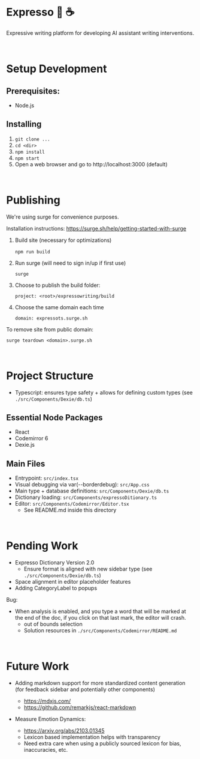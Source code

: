 # Expresso 📝 ☕️

Expressive writing platform for developing AI assistant writing interventions.

<br>

# Setup Development

## Prerequisites:

- Node.js

## Installing

1. `git clone ...`
2. `cd <dir>`
3. `npm install`
4. `npm start`
5. Open a web browser and go to http://localhost:3000 (default)

<br>

# Publishing

We're using surge for convenience purposes.

Installation instructions: https://surge.sh/help/getting-started-with-surge

1. Build site (necessary for optimizations) <pre> `npm run build` </pre>
2. Run surge (will need to sign in/up if first use) <pre>`surge`</pre>
3. Choose to publish the build folder: <pre>`project: <root>/expressowriting/build`</pre>
4. Choose the same domain each time <pre>`domain: expressots.surge.sh`</pre>

To remove site from public domain: <pre>`surge teardown <domain>.surge.sh`</pre>

<br>

# Project Structure

- Typescript: ensures type safety + allows for defining custom types (see `./src/Components/Dexie/db.ts`)

## Essential Node Packages

- React
- Codemirror 6
- Dexie.js

## Main Files

- Entrypoint: `src/index.tsx`
- Visual debugging via var(--borderdebug): `src/App.css`
- Main type + database definitions: `src/Components/Dexie/db.ts`
- Dictionary loading: `src/Components/expressoDitionary.ts`
- Editor: `src/Components/Codemirror/Editor.tsx`
  - See README.md inside this directory

<br>

# Pending Work

- Expresso Dictionary Version 2.0
  - Ensure format is aligned with new sidebar type (see `./src/Components/Dexie/db.ts`)
- Space alignment in editor placeholder features
- Adding CategoryLabel to popups

Bug:

- When analysis is enabled, and you type a word that will be marked at the end of the doc, if you click on that last mark, the editor will crash.
  - out of bounds selection
  - Solution resources in `./src/Components/Codemirror/README.md`

<br>

# Future Work

- Adding markdown support for more standardized content generation (for feedback sidebar and potentially other components)

  - https://mdxjs.com/
  - https://github.com/remarkjs/react-markdown

- Measure Emotion Dynamics:
  - https://arxiv.org/abs/2103.01345
  - Lexicon based implementation helps with transparency
  - Need extra care when using a publicly sourced lexicon for bias, inaccuracies, etc.
